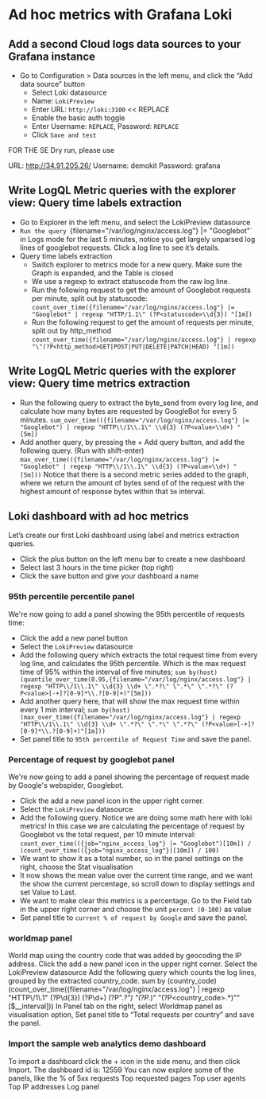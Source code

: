 # Ad hoc metrics with Grafana Loki

## Add a second Cloud logs data sources to your Grafana instance

- Go to Configuration > Data sources in the left menu, and click the “Add data source” button
  - Select Loki datasource
  - Name: `LokiPreview`
  - Enter URL: `http://loki:3100` << REPLACE
  - Enable the basic auth toggle
  - Enter Username: `REPLACE`, Password: `REPLACE`
  - Click `Save and test`

FOR THE SE Dry run, please use 

URL: http://34.91.205.26/
Username: demokit
Password: grafana

## Write LogQL Metric queries with the explorer view: Query time labels extraction

- Go to Explorer  in the left menu, and select the LokiPreview datasource
- `Run the query `{filename="/var/log/nginx/access.log"} |= "Googlebot"` in Logs mode for the last 5 minutes, notice you get largely unparsed log lines of googlebot requests. Click a log line to see it’s details.
- Query time labels extraction
  - Switch explorer to metrics mode for a new query. Make sure the Graph is expanded, and the Table is closed
  - We use a regexp to extract statuscode from the raw log line.
  - Run the following request to get the amount of Googlebot requests per minute, split out by statuscode: `count_over_time({filename="/var/log/nginx/access.log"} |= "Googlebot" | regexp "HTTP/1.1\" (?P<statuscode>\\d{3}) "[1m])`
  - Run the following request to get the amount of requests per minute, split out by http_method `count_over_time({filename="/var/log/nginx/access.log"} | regexp "\"(?P<http_method>GET|POST|PUT|DELETE|PATCH|HEAD) "[1m])`

## Write LogQL Metric queries with the explorer view: Query time metrics extraction

- Run the following query to extract the byte_send from every log line, and calculate how many bytes are requested by GoogleBot for every 5 minutes.
`sum_over_time(({filename="/var/log/nginx/access.log"} |= "Googlebot") | regexp "HTTP\\/1\\.1\" \\d{3} (?P<value>\\d+) " [5m])`
- Add another query, by pressing the + Add query button, and add the following query. (Run with shift-enter)
`max_over_time(({filename="/var/log/nginx/access.log"} |= "Googlebot" | regexp "HTTP\\/1\\.1\" \\d{3} (?P<value>\\d+) " [5m]))`
Notice that there is a second metric series added to the graph, where we return the amount of bytes send of of the request with the highest amount of response bytes within that `5m` interval.

## Loki dashboard with ad hoc metrics

Let’s create our first Loki dashboard using label and metrics extraction queries.

- Click the plus button on the left menu bar to create a new dashboard
- Select last 3 hours in the time picker (top right)
- Click the save button and give your dashboard a name

### 95th percentile percentile panel

We're now going to add a panel showing the 95th percentile of requests time:
- Click the add a new panel button 
- Select the `LokiPreview` datasource
- Add the following query which extracts the total request time from every log line, and calculates the 95th percentile. Which is the max request time of 95% within the interval of five minutes; `sum by(host) (quantile_over_time(0.95,{filename="/var/log/nginx/access.log"} | regexp "HTTP\\/1\\.1\" \\d{3} \\d+ \".*?\" \".*\" \".*?\" (?P<value>[-+]?[0-9]*\\.?[0-9]+)"[5m]))`
- Add another query here, that will show the max request time within every 1 min interval; `sum by(host) (max_over_time({filename="/var/log/nginx/access.log"} | regexp "HTTP\\/1\\.1\" \\d{3} \\d+ \".*?\" \".*\" \".*?\" (?P<value>[-+]?[0-9]*\\.?[0-9]+)"[1m]))`
- Set panel title to `95th percentile of Request Time` and save the panel.
  
### Percentage of request by googlebot panel

We're now going to add a panel showing the percentage of request made by Google's webspider, Googlebot.
- Click the add a new panel icon in the upper right corner.
- Select the `LokiPreview` datasource
- Add the following query. Notice we are doing some math here with loki metrics! In this case we are calculating the percentage of request by Googlebot vs the total request, per 10 minute interval: `count_over_time(({job="nginx_access_log"} |= "Googlebot")[10m]) / (count_over_time(({job="nginx_access_log"})[10m]) / 100)`
- We want to show it as a total number, so in the panel settings on the right, choose the Stat visualisation 
- It now shows the mean value over the current time range, and we want the show the current percentage, so scroll down to display settings and set Value to Last.  
- We want to make clear this metrics is a percentage.  Go to the Field tab in the upper right corner and choose the unit `percent (0-100)` as value
- Set panel title to `current % of request by Google` and save the panel.

### worldmap panel 

World map using the country code  that was added by geocoding the IP address.
Click the add a new panel icon in the upper right corner.
Select the LokiPreview datasource
Add the following query which counts the log lines, grouped by the extracted country_code.
sum by (country_code) (count_over_time({filename="/var/log/nginx/access.log"} | regexp "HTTP\\/1\\.1\" (?P<statuscode>\\d{3}) (?P<bytessent>\\d+) (?P<referer>\".*?\") \"(?P<useragent>.*)\" \"(?P<country_code>.*)\""[$__interval]))
In Panel tab on the right, select Worldmap panel as visualisation option,
Set panel title to “Total requests per country” and save the panel.

### Import the sample web analytics demo dashboard

To import a dashboard click the + icon in the side menu, and then click Import.
The dashboard id is: 12559
You can now explore some of the panels, like the 
% of 5xx requests
Top requested pages
Top user agents
Top IP addresses
Log panel





